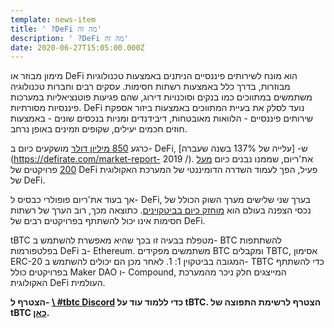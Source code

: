 ```yaml
---
template: news-item
title: ' ?DeFi מה זה'
description: ' ?DeFi מה זה'
date: 2020-06-27T15:05:00.000Z
---
```

מימון מבוזר או DeFi הוא מונח לשירותים פיננסיים הניתנים באמצעות טכנולוגיות מבוזרות, בדרך כלל באמצעות רשתות חסימות. עסקים רבים וחברות טכנולוגיה משתמשים במתווכים כמו בנקים וסוכנויות דירוג, שהם פגיעות פוטנציאליות במערכות פיננסיות מסורתיות. DeFi נועד לסלק את בעיית המתווכים באמצעות ביזור אספקת שירותים פיננסיים - הלוואות מאובטחות, דיבידנדים ומניות בנכסים שונים - באמצעות חוזים חכמים יעילים, שקופים וזמינים באופן נרחב.

כרגע [850 מיליון דולר](http://defipulse.com) מושקעים כיום ב- DeFi, ש- \[עלייה של 137% בשנה שעברה] (https://defirate.com/market-report- 2019 /). את'ריום, שממנו נבנים כיום [מעל 200](https://defiprime.com/ethereum) פרויקטים של DeFi פעיל, הפך לעמוד השדרה הדומיננטי של המערכת האקולוגית של DeFi.

אך בעוד את'ריום פופולרי כבסיס ל- DeFi, בערך שני שלישים מערך השוק הכולל של נכסי הצפנה בעולם הוא [מוחזק כיום בביטקוינים](https://coinmarketcap.com/charts/). כתוצאה מכך, רוב הערך של רשתות חסימות אינו יכול להשתתף בפרויקטים רבים של DeFi.

tBTC מטפלת בבעיה זו בכך שהיא מאפשרת להשתמש ב- BTC להשתתפות בפלטפורמות DeFi ב- Ethereum. משתמשים מפקידים BTC ומקבלים TBTC, אסימון ERC-20 המגובה בביטקוין 1: 1. לאחר מכן הם יכולים להשתמש ב- TBTC כדי להשתתף בפרויקטים כולל Maker DAO ו- Compound, המייצגים חלק ניכר מהמערכת האקולוגית DeFi העולמית.

 **הצטרף ל- [\ #tbtc Discord](https://discord.gg/wYezN7v) כדי ללמוד עוד על tBTC. הצטרף לרשימת התפוצה של tBTC [כאן](https://tbtc.network/#mailing-list).**
